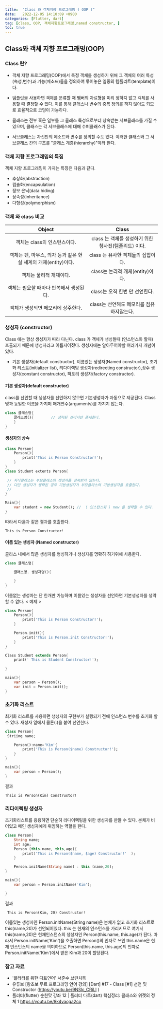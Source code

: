 ```yaml
---
title:  "Class 와 객체지향 프로그래밍 ( OOP )"  
date:   2022-12-05 14:10:09 +0900
categories: [Flutter, dart]
tag: [class, OOP, 객체지향프로그래밍,named constructor, ]
toc: true
---
```


## Class와 객체 지향 프로그래밍(OOP)

### Class 란?

- 객체 지향 프로그래밍(OOP)에서 특정 객체를 생성하기 위해 그 객체의 여러 특성(속성,변수)과 기능(메소드)들을 정의하여 묶어놓은 일종의 템플리트(template)이다.

- 템플릿을 사용하면 객체를 분류할 때 멤버의 자료형을 미리 정하지 않고 객체를 사용할 때 결정할 수 있다. 이를 통해 클래스나 변수의 중복 정의를 하지 않아도 되므로 효율적으로 코딩이 가능하다.

- 클래스는 전부 혹은 일부를 그 클래스 특성으로부터 상속받는 서브클래스를 가질 수 있으며, 클래스는 각 서브클래스에 대해 수퍼클래스가 된다.

- 서브클래스는 자신만의 메소드와 변수를 정의할 수도 있다.
이러한 클래스와 그 서브클래스 간의 구조를 "클래스 계층(hierarchy)"이라 한다.

### 객체 지향 프로그래밍의 특징

객체 지향 프로그래밍이 가지는 특징은 다음과 같다.

- 추상화(abstraction)
- 캡슐화(encapsulation)
- 정보 은닉(data hiding)
- 상속성(inheritance)
- 다형성(polymorphism)

### 객체 와 class 비교

|                      Object |            Class                             |
|:----------------------------------------:|:--------------------------------:|
|  객체는 class의 인스턴스이다.             |    class 는 객체를 생성하기 위한 청사진(템플리트) 이다.    |
|  객체는 펜, 마우스, 의자 등과 같은 현실 세계의 개체(entity)이다.   |            class 는 유사한 객체들의 집합이다.    |
|  객체는 물리적 개체이다.                  |      class는 논리적 개체(entity)이다.         |
|  객체는 필요할 때마다 반복해서 생성된다.                          |      class는 오직 한번 만 선언한다.  |
|  객체가 생성되면 메모리에 상주한다.                               |           class는 선언해도 메모리를 점유하지않는다.    |

### 생성자 (constructor)

Class 에는 항상 생성자가 따라 다닌다. class 가 객체가 생성될때 (인스턴스화 할때) 호출되기 때문에 생성자라고 이름지어졌다.
생성자에는 알아두어야할 여러가지 개념이 있다.
- 기본 생성자(default constructor), 이름있는 생성자(Named constructor), 초기화 리스트(initializer list), 리다이렉팅 생성자(redirecting constructor),상수 생성자(constant constructor), 팩토리 생성자(factory constructor).

#### 기본 생성자(default constructor)

class를 선언할 때 생성자를 선언하지 않으면 기본생성자가 자동으로 제공된다. Class 명과 동일한 이름을 가지며 매개변수(arguments)를 가지지 않는다. 

``` dart
class 클래스명{
    클래스명(){        // 생략된 것이지만 존재한다.
    }
}
```

#### 생성자의 상속

``` dart
class Person{
    Person(){        
        print('This is Person Constructor!');
    }
}
class Student extents Person{
    
 // 자식클래스는 부모클래스의 생성자를 상속받지 않는다. 
 // 다만 생성자가 생략된 경우 기본생성자가 부모클라스의 기본생성자를 호줄한다. 
 // 
}

Main(){
    var student = new Student(); //  ( 인스턴스화 ) new 를 생략할 수 있다. 
}
```

따라서 다음과 같은 결과를 호출한다.

``` terminal 
This is Person Constructor!
```

#### 이름 있는 생성자 (Named constructor)

클라스 내에서 많은 생성자를 형성하거나 생성자를 명확히 하기위해 사용한다.

``` dart
class 클래스명{

    클래스명. 생성자명(){

    }
}
```

이름없는 생성자는 단 한개만 가능하며 이름있는 생성자를 선언하면 기본생성자를 생략할 수 없다. 
< 예제 >

``` dart
class Person{
    Person(){
        print('This is Person Constructor!');
    }

    Person.init(){
        print('This is Person.init Constructor!');
    }
}

Class Student extends Person{
    print(' This is Student Constructor!');
    
}

main(){
    var person = Person();
    var init = Person.init();
}
```

### 초기화 리스트 

최기화 리스트를 사용하면 생성자의 구현부가 실행되기 전에 인스턴스 변수를 초기화 할 수 있다. 
새성자 옆에서 콜론(:)을 붙여 선언한다.

``` dart
class Person{
 Striing name;

    Person():name='Kim'{    
        print('This is Person($name) Constructor!');
    }
}

main(){
    var person = Person();
}
```
결과
``` terminal
Thsis is Person(Kim) Construstor!
```

### 리다이렉팅 생성자

초기화리스트를 응용하면 단순히 리다이렉팅을 위한 생성자를 만들 수 있다. 본체가 비어있고 메인 생성자에게 위임하는 역할을 한다.

``` dart
class Person{
    String name;
    int age;
    Person (this.name, this,age){
        print('This is Person($name, $age) Constructor!'  );
    }

    Person.initName(String name) : this (name,20);
}

main(){
    var person = Person.initName('Kim');

}
```
결과
``` terminal
 This is Person(Kim, 20) Constructor!
```
이름있는 생성자인 Person.initName(String name)은 본체가 없고 초기화 리스트로 this(name,20)가 선언되어있다. this 는 현재의 인스턴스를 가리키므로 여기서 this(name,20)은 현재인스턴스의 생성자인 Person(this.name, this.age)가 된다. 따라서 Person.initName('Kim')을 호출하면 Person()의 인자로 쓰인 this.name은 현재 인스턴스의 name을 의미하므로 Person(this.name, this.age)의 인자로 Person.initName('Kim')에서 받은 Kim과 20이 할당된다. 


### 참고 자료

-  '플러터를 위한 다트언어'  서준수    브런치북
-  유튜브 [왕초보 무료 프로그래밍 언어 강의] [Dart] #17 - Class [#1] 선언 및 Constructor (https://youtu.be/9NSlc_CRiLI )
-  플러터(flutter) 순한맛 강좌 12 | 플러터 다트(dart) 핵심정리: 클래스와 위젯의 정체 1   https://youtu.be/8k4vaoga2co